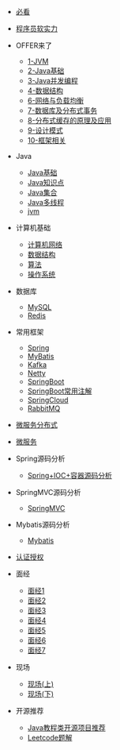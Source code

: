 
* [必看](./docs/a-0必看.md)

* [程序员软实力](./docs/a-1程序员软实力.md)

* OFFER来了
  * [1-JVM](./docs/o-1第1章_jvm.md)
  * [2-Java基础](./docs/o-2第2章_Java基础.md)
  * [3-Java并发编程](./docs/o-3第3章_Java并发编程.md)
  * [4-数据结构](./docs/o-4第4章_数据结构.md)
  * [6-网络与负载均衡](./docs/o-6第6章_网络与负载均衡.md)
  * [7-数据库及分布式事务](./docs/o-7第7章_数据库及分布式事务.md)
  * [8-分布式缓存的原理及应用](./docs/o-8第8章_分布式缓存的原理及应用.md)
  * [9-设计模式](./docs/o-9第9章_设计模式.md)
  * [10-框架相关](./docs/o-10第10章_框架相关.md)

* Java
  * [Java基础](./docs/b-1面试题总结-Java基础.md)
  * [Java知识点](./docs/b-1基础知识点.md)
  * [Java集合](./docs/b-2Java集合.md)
  * [Java多线程](./docs/b-3Java多线程.md)
  * [jvm](./docs/b-4jvm.md)
  
* 计算机基础
  * [计算机网络](./docs/c-1计算机网络.md)
  * [数据结构](./docs/c-2数据结构.md)
  * [算法](./docs/c-3算法.md)
  * [操作系统](./docs/c-4操作系统.md)
  
* 数据库
  * [MySQL](./docs/d-1-mysql.md)
  * [Redis](./docs/d-2-redis.md)
  
* 常用框架
  * [Spring](./docs/e-1spring.md)
  * [MyBatis](./docs/e-2mybatis.md)
  * [Kafka](./docs/e-3kafka.md)
  * [Netty](./docs/e-4netty.md)
  * [SpringBoot](./docs/e-4springboot.md)
  * [SpringBoot常用注解](./docs/e-4springboot常用注解.md)
  * [SpringCloud](./docs/e-5springcloud.md)
  * [RabbitMQ](./docs/e-7RabbitMQ.md)
* [微服务分布式](./docs/e-6微服务分布式.md)
  
* [微服务](./docs/h-微服务.md)

* Spring源码分析
  
  * [Spring+IOC+容器源码分析](./docs/y-1Spring+IOC+容器源码分析.md)
  
* SpringMVC源码分析

  * [SpringMVC](./docs/y-1Spring+IOC+容器源码分析.md)

* Mybatis源码分析

  * [Mybatis](./docs/y-1Spring+IOC+容器源码分析.md)

  

* [认证授权](./docs/f-1认证授权.md)

* 面经
  * [面经1](./docs/interview-experience/a-1五面阿里,终获Offer.md)
  * [面经2](./docs/interview-experience/a-2蚂蚁金服实习生总结.md)
  * [面经3](./docs/interview-experience/a-3Bigo的Java面试，我挂在了第三轮技术面上..........md)
  * [面经4](./docs/interview-experience/a-4-2020年字节跳动面试总结.md)
  * [面经5](./docs/interview-experience/a-5蚂蚁金服、头条、拼多多面经总结.md)
  * [面经6](./docs/interview-experience/a-6逆风而行！从考研失败到收获到自己满意的Offer,分享一下自己的经历！.md)
  * [面经7](./docs/interview-experience/a-7Java后端实习面经，电子科大大三读者投稿！看了之后感触颇深！很感动开心！.md)
  
* 现场
  * [现场(上)](./docs/i-1真实大厂面试现场.md)
  * [现场(下)](./docs/i-2真实大厂面试现场.md)
  
* 开源推荐
  * [Java教程类开源项目推荐](./docs/j-1java.md)
  * [Leetcode题解](./docs/j-2algorithm.md)

